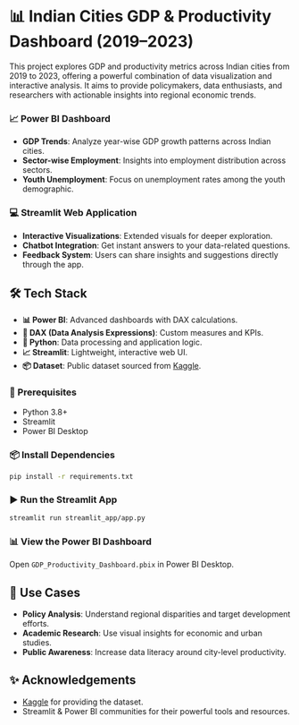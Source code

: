 
# 📊 Indian Cities GDP & Productivity Dashboard (2019–2023)

This project explores GDP and productivity metrics across Indian cities from 2019 to 2023, offering a powerful combination of data visualization and interactive analysis. It aims to provide policymakers, data enthusiasts, and researchers with actionable insights into regional economic trends.


### 📈 Power BI Dashboard 
- **GDP Trends**: Analyze year-wise GDP growth patterns across Indian cities.
- **Sector-wise Employment**: Insights into employment distribution across sectors.
- **Youth Unemployment**: Focus on unemployment rates among the youth demographic.

### 💻 Streamlit Web Application
- **Interactive Visualizations**: Extended visuals for deeper exploration.
- **Chatbot Integration**: Get instant answers to your data-related questions.
- **Feedback System**: Users can share insights and suggestions directly through the app.

## 🛠️ Tech Stack

- **📊 Power BI**: Advanced dashboards with DAX calculations.
- **🧠 DAX (Data Analysis Expressions)**: Custom measures and KPIs.
- **🐍 Python**: Data processing and application logic.
- **📈 Streamlit**: Lightweight, interactive web UI.
- **📦 Dataset**: Public dataset sourced from [Kaggle](https://www.kaggle.com/).

### 🔧 Prerequisites
- Python 3.8+
- Streamlit
- Power BI Desktop

### 📦 Install Dependencies
```bash
pip install -r requirements.txt
```

### ▶️ Run the Streamlit App
```bash
streamlit run streamlit_app/app.py
```

### 📊 View the Power BI Dashboard
Open `GDP_Productivity_Dashboard.pbix` in Power BI Desktop.

## 🧠 Use Cases
- **Policy Analysis**: Understand regional disparities and target development efforts.
- **Academic Research**: Use visual insights for economic and urban studies.
- **Public Awareness**: Increase data literacy around city-level productivity.

## ✨ Acknowledgements

- [Kaggle](https://www.kaggle.com/) for providing the dataset.
- Streamlit & Power BI communities for their powerful tools and resources.

